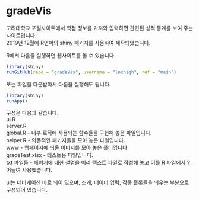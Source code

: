 # gradeVis

고려대학교 포털사이트에서 학점 정보를 가져와 입력하면 관련된 성적 통계를 보여 주는 사이트입니다.   
2019년 12월에 R언어의 shiny 패키지를 사용하여 제작되었습니다.   
   
R에서 다음을 실행하면 웹사이트를 볼 수 있습니다.   
```R
library(shiny)   
runGitHub(repo = "gradeVis", username = "lnxhigh", ref = "main")   
```
   
또는 파일을 다운받아서 다음을 실행해도 됩니다.   
```R
library(shiny)   
runApp()   
```
   
구성은 다음과 같습니다.   
ui.R   
server.R   
global.R - 내부 로직에 사용되는 함수들을 구현해 놓은 파일입니다.   
helper.R - 의존적인 패키지들을 모아 놓은 파일입니다.   
www - 웹페이지에 띄울 이미지를 모아 놓은 폴더입니다.   
gradeTest.xlsx - 테스트용 파일입니다.   
txt 파일들 - 페이지에 대한 설명을 미리 텍스트 파일로 작성해 놓고 이를 R 파일에서 읽어들여 사용했습니다.   
   
ui는 네비게이션 바로 되어 있으며, 소개, 데이터 입력, 각종 플롯들을 띄우는 부분으로 구성되어 있습니다.   
   
